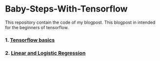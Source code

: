 # Baby-Steps-With-Tensorflow
This repository contain the code of my blogpost. This blogpost in intended for the beginners of tensorflow.
### 1. [Tensorflow basics](https://medium.com/data-science-group-iitr/baby-steps-with-tensorflow-1-b29091d502fd)
### 2. [Linear and Logistic Regression](https://medium.com/data-science-group-iitr/baby-steps-with-tensoflow-2-88fc83205262)

